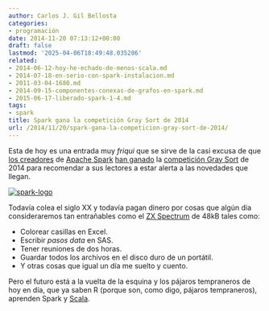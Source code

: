 ```yaml
---
author: Carlos J. Gil Bellosta
categories:
- programación
date: 2014-11-20 07:13:12+00:00
draft: false
lastmod: '2025-04-06T18:49:48.035286'
related:
- 2014-06-12-hoy-he-echado-de-menos-scala.md
- 2014-07-18-en-serio-con-spark-instalacion.md
- 2011-03-04-1680.md
- 2014-09-15-componentes-conexas-de-grafos-en-spark.md
- 2015-06-17-liberado-spark-1-4.md
tags:
- spark
title: Spark gana la competición Gray Sort de 2014
url: /2014/11/20/spark-gana-la-competicion-gray-sort-de-2014/
---
```


Esta de hoy es una entrada muy _friqui_ que se sirve de la casi excusa de que [los creadores](http://databricks.com/) de [Apache Spark](https://spark.apache.org/) [han ganado](http://databricks.com/blog/2014/11/05/spark-officially-sets-a-new-record-in-large-scale-sorting.html) la [competición Gray Sort](http://sortbenchmark.org/) de 2014 para recomendar a sus lectores a estar alerta a las novedades que llegan.

[![spark-logo](/wp-uploads/2014/11/spark-logo.png#center)
](/wp-uploads/2014/11/spark-logo.png#center)

Todavía colea el siglo XX y todavía pagan dinero por cosas que algún día consideraremos tan entrañables como el [ZX Spectrum](http://en.wikipedia.org/wiki/ZX_Spectrum) de 48kB tales como:

* Colorear casillas en Excel.
* Escribir _pasos data_ en SAS.
* Tener reuniones de dos horas.
* Guardar todos los archivos en el disco duro de un portátil.
* Y otras cosas que igual un día me suelto y cuento.

Pero el futuro está a la vuelta de la esquina y los pájaros tempraneros de hoy en día, que ya saben R (porque son, como digo, pájaros tempraneros), aprenden Spark y [Scala](http://www.scala-lang.org/).